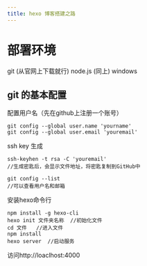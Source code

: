 ```yaml
---
title: hexo 博客搭建之路
---
```


# 部署环境

git (从官网上下载就行)
node.js (同上)
windows

## git 的基本配置

配置用户名（先在github上注册一个账号）

```
git config --global user.name 'yourname'
git config --global user.email 'youremail'
```

ssh key 生成

```
ssh-keyhen -t rsa -C 'youremail'
//生成密匙后，会显示文件地址，将密匙复制到GitHub中

git config --list
//可以查看用户名和邮箱
```
安装hexo命令行

```
npm install -g hexo-cli
hexo init 文件夹名称  //初始化文件
cd 文件   //进入文件
npm install
hexo server  //启动服务
```
访问http://loaclhost:4000

